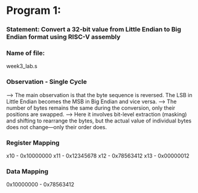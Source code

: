 # Program 1: 
### Statement: Convert a 32-bit value from Little Endian to Big Endian format using RISC-V assembly

### Name of file:
week3_lab.s

### Observation - Single Cycle
--> The main observation is that the byte sequence is reversed. The LSB in Little Endian becomes the MSB in Big Endian and vice versa.
--> The number of bytes remains the same during the conversion, only their positions are swapped.
--> Here it involves bit-level extraction (masking) and shifting to rearrange the bytes,
 but the actual value of individual bytes does not change—only their order does.

### Register Mapping
x10 - 0x10000000
x11 - 0x12345678
x12 - 0x78563412
x13 - 0x00000012

### Data Mapping
0x10000000 - 0x78563412
